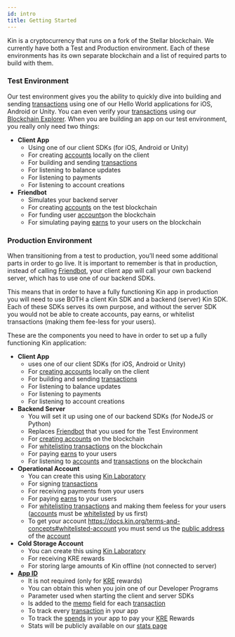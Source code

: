 ```yaml
---
id: intro
title: Getting Started
---
```


Kin is a cryptocurrency that runs on a fork of the Stellar blockchain.  We currently have both a Test and Production environment.  Each of these environments has its own separate blockchain and a list of required parts to build with them.

### Test Environment

Our test environment gives you the ability to quickly dive into building and sending [transactions](https://docs.kin.org/terms-and-concepts#transaction) using one of our Hello World applications for iOS, Android or Unity.  You can even verify your [transactions](https://docs.kin.org/terms-and-concepts#transaction) using our [Blockchain Explorer](https://www.kin.org/blockchainExplorer).  When you are building an app on our test environment, you really only need two things:

* __Client App__
  * Using one of our client SDKs (for iOS, Android or Unity)
  * For creating [accounts](https://docs.kin.org/terms-and-concepts#account) locally on the client
  * For building and sending [transactions](https://docs.kin.org/terms-and-concepts#transaction)
  * For listening to balance updates
  * For listening to payments
  * For listening to account creations
* __Friendbot__
  * Simulates your backend server
  * For creating [accounts](https://docs.kin.org/terms-and-concepts#account) on the test blockchain
  * For funding user [accounts](https://docs.kin.org/terms-and-concepts#account)on the blockchain
  * For simulating paying [earns](https://docs.kin.org/terms-and-concepts#earn) to your users on the blockchain

### Production Environment

When transitioning from a test to production, you’ll need some additional parts in order to go live. It is important to remember is that in production, instead of calling [Friendbot](https://docs.kin.org/terms-and-concepts#friendbot), your client app will call your own backend server, which has to use one of our backend SDKs.

This means that in order to have a fully functioning Kin app in production you will need to use BOTH a client Kin SDK and a backend (server) Kin SDK.  Each of these SDKs serves its own purpose, and without the server SDK you would not be able to create accounts, pay earns,  or whitelist transactions (making them fee-less for your users).

These are the components you need to have in order to set up a fully functioning Kin application:

* __Client App__
  * uses one of our client SDKs (for iOS, Android or Unity)
  * For [creating accounts](https://docs.kin.org/terms-and-concepts#creating-an-account) locally on the client
  * For building and sending [transactions](https://docs.kin.org/terms-and-concepts#transaction)
  * For listening to balance updates
  * For listening to payments
  * For listening to account creations
* __Backend Server__
  * You will set it up using one of our backend SDKs (for NodeJS or Python)
  * Replaces [Friendbot](https://docs.kin.org/terms-and-concepts#friendbot) that you used for the Test Environment
  * For [creating accounts](https://docs.kin.org/terms-and-concepts#creating-an-account) on the blockchain
  * For [whitelisting transactions](https://docs.kin.org/terms-and-concepts#whitelisting-a-transaction) on the blockchain
  * For paying [earns](https://docs.kin.org/terms-and-concepts#earn) to your users
  * For listening to [accounts](https://docs.kin.org/terms-and-concepts#account) and [transactions](https://docs.kin.org/terms-and-concepts#transaction) on the blockchain
* __Operational Account__
  * You can create this using [Kin Laboratory](https://laboratory.kin.org/)
  * For signing [transactions](https://docs.kin.org/terms-and-concepts#transaction)
  * For receiving payments from your users
  * For paying [earns](https://docs.kin.org/terms-and-concepts#earn) to your users
  * For [whitelisting transactions](https://docs.kin.org/terms-and-concepts#whitelisting-a-transaction) and making them feeless for your users ([accounts](https://docs.kin.org/terms-and-concepts#account) must be [whitelisted](https://docs.kin.org/terms-and-concepts#whitelisted-account) by us first)
  * To get your account https://docs.kin.org/terms-and-concepts#whitelisted-account you must send us the [public address](https://docs.kin.org/terms-and-concepts#private-key-private-seed) of the [account](https://docs.kin.org/terms-and-concepts#account)
* __Cold Storage Account__
  * You can create this using [Kin Laboratory](https://laboratory.kin.org/)
  * For receiving KRE rewards
  * For storing large amounts of Kin offline (not connected to server)
* [__App ID__](https://docs.kin.org/terms-and-concepts#appid)
  * It is not required (only for [KRE](https://docs.kin.org/terms-and-concepts#kin-rewards-engine-kre) rewards)
  * You can obtain this when you join one of our Developer Programs
  * Parameter used when starting the client and server SDKs
  * Is added to the [memo](https://docs.kin.org/terms-and-concepts#memo) field for each [transaction](https://docs.kin.org/terms-and-concepts#transaction)
  * To track every [transaction](https://docs.kin.org/terms-and-concepts#transaction) in your app
  * To track the [spends](https://docs.kin.org/terms-and-concepts#spend) in your app to pay your [KRE](https://docs.kin.org/terms-and-concepts#kin-rewards-engine-kre) Rewards
  * Stats will be publicly available on our [stats page](https://www.kin.org/stats)

  


